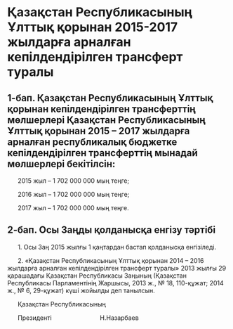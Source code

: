 # Қазақстан Республикасының Ұлттық қорынан 2015-2017 жылдарға арналған кепілдендірілген трансферт туралы

## 1-бап. Қазақстан Республикасының Ұлттық қорынан кепілдендірілген трансферттің мөлшерлері Қазақстан Республикасының Ұлттық қорынан 2015 – 2017 жылдарға арналған республикалық бюджетке кепілдендірілген трансферттің мынадай мөлшерлері бекітілсін:

      2015 жыл – 1 702 000 000 мың теңге;

      2016 жыл – 1 702 000 000 мың теңге;

      2017 жыл – 1 702 000 000 мың теңге.

## 2-бап. Осы Заңды қолданысқа енгізу тәртібі

      1. Осы Заң 2015 жылғы 1 қаңтардан бастап қолданысқа енгізіледі.

      2. «Қазақстан Республикасының Ұлттық қорынан 2014 – 2016 жылдарға арналған кепілдендірілген трансферт туралы» 2013 жылғы 29 қарашадағы Қазақстан Республикасы Заңының (Қазақстан Республикасы Парламентінің Жаршысы, 2013 ж., № 18, 110-құжат; 2014 ж., № 6, 29-құжат) күші жойылды деп танылсын.

      Қазақстан Республикасының

      Президенті                            Н.Назарбаев

